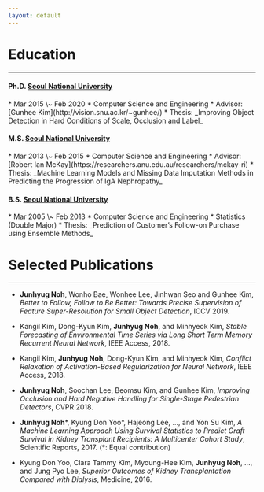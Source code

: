 ```yaml
---
layout: default
---
```


<!--Text can be **bold**, _italic_, or ~~strikethrough~~.-->

<!--[Link to another page](./another-page.html).-->

<!--There should be whitespace between paragraphs.-->

<!--There should be whitespace between paragraphs. We recommend including a README, or a file with information about your project.-->

# Education

* * *

<h4><strong>Ph.D.</strong> <a href="http://en.snu.ac.kr/">Seoul National University</a> </h4>
* Mar 2015 \~ Feb 2020
* Computer Science and Engineering
* Advisor: [Gunhee Kim](http://vision.snu.ac.kr/~gunhee/)
* Thesis: _Improving Object Detection in Hard Conditions of Scale, Occlusion and Label_

<h4><strong>M.S.</strong> <a href="http://en.snu.ac.kr/">Seoul National University</a> </h4>
* Mar 2013 \~ Feb 2015
* Computer Science and Engineering
* Advisor: [Robert Ian McKay](https://researchers.anu.edu.au/researchers/mckay-ri)
* Thesis: _Machine Learning Models and Missing Data Imputation Methods in Predicting the Progression of IgA Nephropathy_

<h4><strong>B.S.</strong> <a href="http://en.snu.ac.kr/">Seoul National University</a> </h4>
* Mar 2005 \~ Feb 2013
* Computer Science and Engineering
* Statistics (Double Major)
* Thesis: _Prediction of Customer’s Follow-on Purchase using Ensemble Methods_


# Selected Publications

* * *

* <strong>Junhyug Noh</strong>, Wonho Bae, Wonhee Lee, Jinhwan Seo and Gunhee Kim, _Better to Follow, Follow to Be Better: Towards Precise Supervision of Feature Super-Resolution for Small Object Detection_, ICCV 2019.

* Kangil Kim, Dong-Kyun Kim, <strong>Junhyug Noh</strong>, and Minhyeok Kim, _Stable Forecasting of Environmental Time Series via Long Short Term Memory Recurrent Neural Network_, IEEE Access, 2018.

* Kangil Kim, <strong>Junhyug Noh</strong>, Dong-Kyun Kim, and Minhyeok Kim, _Conflict Relaxation of Activation-Based Regularization for Neural Network_, IEEE Access, 2018.

* <strong>Junhyug Noh</strong>, Soochan Lee, Beomsu Kim, and Gunhee Kim, _Improving Occlusion and Hard Negative Handling for Single-Stage Pedestrian Detectors_, CVPR 2018.

* <strong>Junhyug Noh</strong>\*, Kyung Don Yoo\*, Hajeong Lee, ..., and Yon Su Kim, _A Machine Learning Approach Using Survival Statistics to Predict Graft Survival in Kidney Transplant Recipients: A Multicenter Cohort Study_, Scientific Reports, 2017. (\*: Equal contribution)

* Kyung Don Yoo, Clara Tammy Kim, Myoung-Hee Kim, <strong>Junhyug Noh</strong>, ..., and Jung Pyo Lee, _Superior Outcomes of Kidney Transplantation Compared with Dialysis_, Medicine, 2016.

<!--* <strong>Junhyug Noh</strong>\*, Kyung Don Yoo\*, Hajeong Lee, Dong Ki Kim, Chun Soo Lim, Young-Hoon Kim, Jung Pyo Lee, Gunhee Kim, and Yon Su Kim, _A Machine Learning Approach Using Survival Statistics to Predict Graft Survival in Kidney Transplant Recipients: A Multicenter Cohort Study_, Scientific Reports, 2017. (\*: Equal contribution)-->

<!--* Kyung Don Yoo, Clara Tammy Kim, Myoung-Hee Kim, <strong>Junhyug Noh</strong>, Gunhee Kim, Ho Kim, Jung Nam An, Jae Yoon Park, Hyunjeong Cho, Kyoung Hoon Kim, Hyunwook Kim, Dong-Ryeol Ryu, Dong Ki Kim, Chun Soo Lim, Yon Su Kim, and Jung Pyo Lee, _Superior Outcomes of Kidney Transplantation Compared with Dialysis_, Medicine, 2016.-->
